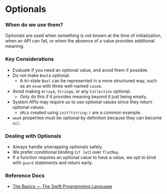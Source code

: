 # Optionals
### When do we use them?
Optionals are used when something is not known at the time of initialization, when an API can fail, or when the absence of a value provides additional meaning.

### Key Considerations
* Evaluate if you need an optional value, and avoid them if possible.
* Do not make `Bool`s optional.
	*  A tri-state `Bool` can be represented in a more structured way, such as an `enum` with three well-named `case`s.
* Avoid making `Array`s, `String`s, or any `Collection` optional.
	* Only do this if it provides meaning beyond it just being empty.
* System APIs may require us to use optional values since they return optional values.
	* `URL`s created using `init?(string:)` are a common example.
* `weak` properties must be optional by definition because they can become `nil`.

### Dealing with Optionals
* Always handle unwrapping optionals safely.
* We prefer conditional binding (`if let`) over `flatMap`.
* If a function requires an optional value to have a value, we opt to bind with `guard` statements and return early.

### Reference Docs
* [The Basics — The Swift Programming Language](https://docs.swift.org/swift-book/LanguageGuide/TheBasics.html#ID330)
